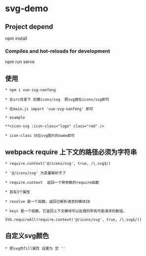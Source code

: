 # svg-demo


## Project depend

npm install

### Compiles and hot-reloads for development

npm run serve


##  使用 

    * npm i vue-svg-nanfeng

    * 在src目录下 创建icons/svg  把svg放在icons/svg即可

    * 在main.js import 'vue-svg-nanfeng' 即可

    * example 

    **<icon-svg :icon-class="logo" class="red" />

    * icon-class 对应svg图片的name即可



## webpack require 上下文的路径必须为字符串

    * require.context('@/icons/svg', true, /\.svg$/) 

    * '@/icons/svg' 为变量解析不了

    * require.context  返回一个带参数的require函数

    * 其有3个属性

    * resolve 是一个函数，返回已解析请求的模块ID
    
    * keys 是一个函数，它返回上下文模块可以处理的所有可能请求的数组。

    SVG.requireAll(require.context('@/icons/svg', true, /\.svg$/))


##  自定义svg颜色

    * 把svg的fill属性 设置为 空 ''

